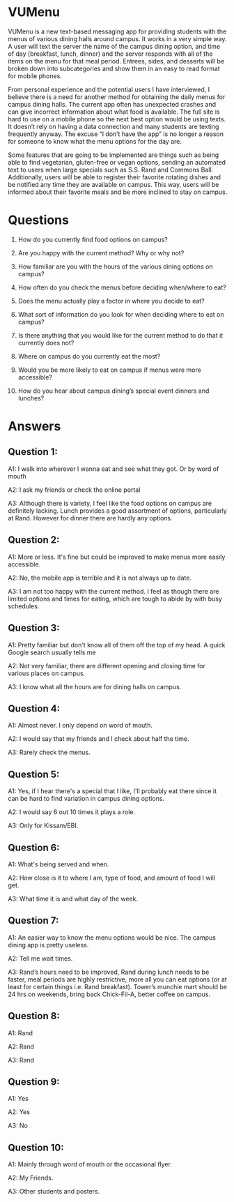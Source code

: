 # VUMenu

VUMenu is a new text-based messaging app for providing students with the menus of various dining halls around campus. It works in a very simple way. A user will text the server the name of the campus dining option, and time of day (breakfast, lunch, dinner) and the server responds with all of the items on the menu for that meal period. Entrees, sides, and desserts will be broken down into subcategories and show them in an easy to read format for mobile phones.

From personal experience and the potential users I have interviewed, I believe there is a need for another method for obtaining the daily menus for campus dining halls. The current app often has unexpected crashes and can give incorrect information about what food is available. The full site is hard to use on a mobile phone so the next best option would be using texts. It doesn’t rely on having a data connection and many students are texting frequently anyway.  The excuse “I don’t have the app” is no longer a reason for someone to know what the menu options for the day are.

Some features that are going to be implemented are things such as being able to find vegetarian, gluten-free or vegan options, sending an automated text to users when large specials such as S.S. Rand and Commons Ball. Additionally, users will be able to register their favorite rotating dishes and be notified any time they are available on campus. This way, users will be informed about their favorite meals and be more inclined to stay on campus. 



# Questions
  1.	How do you currently find food options on campus?

  2.	Are you happy with the current method? Why or why not?

  3.	How familiar are you with the hours of the various dining options on campus?

  4.	How often do you check the menus before deciding when/where to eat?

  5.  Does the menu actually play a factor in where you decide to eat?

  6.	What sort of information do you look for when deciding where to eat on campus?

  7.	Is there anything that you would like for the current method to do that it currently does not?

  8.	Where on campus do you currently eat the most?

  9.	Would you be more likely to eat on campus if menus were more accessible?

  10.	How do you hear about campus dining’s special event dinners and lunches?
  
# Answers

## Question 1: 

  A1: I walk into wherever I wanna eat and see what they got. Or by word of mouth
  
  A2: I ask my friends or check the online portal
  
  A3: Although there is variety, I feel like the food options on campus are definitely lacking. Lunch provides a good assortment of options,      particularly at Rand. However for dinner there are hardly any options.
  
## Question 2: 

  A1: More or less. It's fine but could be improved to make menus more easily accessible.
  
  A2: No, the mobile app is terrible and it is not always up to date.
  
  A3: I am not too happy with the current method. I feel as though there are limited options and times for eating, which are tough to abide by with busy schedules.

## Question 3: 

  A1: Pretty familiar but don't know all of them off the top of my head. A quick Google search usually tells me
  
  A2: Not very familiar, there are different opening and closing time for various places on campus.
  
  A3: I know what all the hours are for dining halls on campus.
  
## Question 4: 

  A1: Almost never. I only depend on word of mouth.
  
  A2: I would say that my friends and I check about half the time.
  
  A3: Rarely check the menus.
  
## Question 5: 

  A1: Yes, if I hear there's a special that I like, I'll probably eat there since it can be hard to find variation in campus dining options.
  
  A2: I would say 6 out 10 times it plays a role.
  
  A3: Only for Kissam/EBI.
  
## Question 6: 

  A1: What's being served and when.
  
  A2: How close is it to where I am, type of food, and amount of food I will get.
  
  A3: What time it is and what day of the week.
  
## Question 7: 

  A1: An easier way to know the menu options would be nice. The campus dining app is pretty useless.
  
  A2: Tell me wait times.
  
  A3: Rand’s hours need to be improved, Rand during lunch needs to be faster, meal periods are highly restrictive, more all you can eat options (or at least for certain things i.e. Rand breakfast). Tower’s munchie mart should be 24 hrs on weekends, bring back Chick-Fil-A, better coffee on campus.
  
## Question 8: 

  A1: Rand
  
  A2: Rand
  
  A3: Rand
  
## Question 9: 

  A1: Yes
  
  A2: Yes
  
  A3: No
  
## Question 10: 

  A1: Mainly through word of mouth or the occasional flyer.
  
  A2: My Friends.
  
  A3: Other students and posters.

